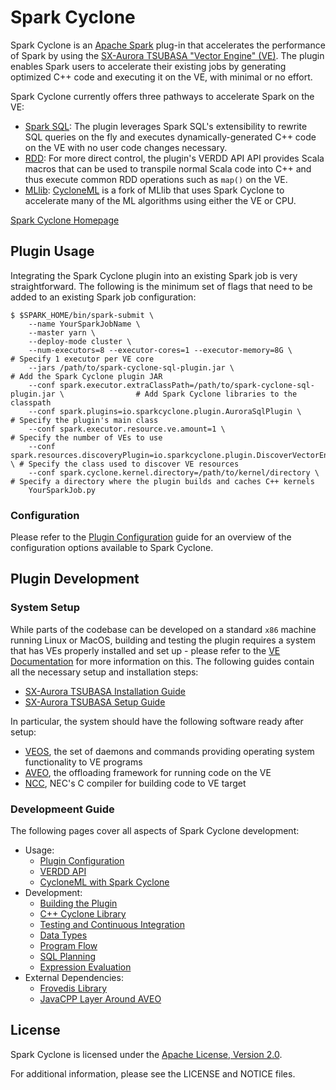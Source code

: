 # Spark Cyclone

Spark Cyclone is an [Apache Spark](https://spark.apache.org/) plug-in that
accelerates the performance of Spark by using the
[SX-Aurora TSUBASA "Vector Engine" (VE)](https://www.nec.com/en/global/solutions/hpc/sx/vector_engine.html).
The plugin enables Spark users to accelerate their existing jobs by generating
optimized C++ code and executing it on the VE, with minimal or no effort.

Spark Cyclone currently offers three pathways to accelerate Spark on the VE:

* [Spark SQL](https://spark.apache.org/sql/): The plugin leverages Spark SQL's
  extensibility to rewrite SQL queries on the fly and executes dynamically-generated
  C++ code on the VE with no user code changes necessary.
* [RDD](https://spark.apache.org/docs/latest/rdd-programming-guide.html): For
  more direct control, the plugin's VERDD API API provides Scala macros that can
  be used to transpile normal Scala code into C++ and thus execute common RDD
  operations such as `map()` on the VE.
* [MLlib](https://spark.apache.org/mllib/):  [CycloneML](https://github.com/XpressAI/CycloneML)
  is a fork of MLlib that uses Spark Cyclone to accelerate many of the ML algorithms
  using either the VE or CPU.

[Spark Cyclone Homepage](https://sparkcyclone.io/)

## Plugin Usage

Integrating the Spark Cyclone plugin into an existing Spark job is very straightforward.
The following is the minimum set of flags that need to be added to an existing
Spark job configuration:

```
$ $SPARK_HOME/bin/spark-submit \
    --name YourSparkJobName \
    --master yarn \
    --deploy-mode cluster \
    --num-executors=8 --executor-cores=1 --executor-memory=8G \                                 # Specify 1 executor per VE core
    --jars /path/to/spark-cyclone-sql-plugin.jar \                                              # Add the Spark Cyclone plugin JAR
    --conf spark.executor.extraClassPath=/path/to/spark-cyclone-sql-plugin.jar \                # Add Spark Cyclone libraries to the classpath
    --conf spark.plugins=io.sparkcyclone.plugin.AuroraSqlPlugin \                               # Specify the plugin's main class
    --conf spark.executor.resource.ve.amount=1 \                                                # Specify the number of VEs to use
    --conf spark.resources.discoveryPlugin=io.sparkcyclone.plugin.DiscoverVectorEnginesPlugin \ # Specify the class used to discover VE resources
    --conf spark.cyclone.kernel.directory=/path/to/kernel/directory \                           # Specify a directory where the plugin builds and caches C++ kernels
    YourSparkJob.py
```

### Configuration

Please refer to the [Plugin Configuration](docs/PluginConfiguration.md) guide
for an overview of the configuration options available to Spark Cyclone.


## Plugin Development

### System Setup

While parts of the codebase can be developed on a standard `x86` machine running
Linux or MacOS, building and testing the plugin requires a system that has VEs
properly installed and set up - please refer to the
[VE Documentation](https://www.hpc.nec/documents/) for more information on this.
The following guides contain all the necessary setup and installation steps:

* [SX-Aurora TSUBASA Installation Guide](https://www.hpc.nec/documents/guide/pdfs/InstallationGuide_E.pdf)
* [SX-Aurora TSUBASA Setup Guide](https://www.hpc.nec/documents/guide/pdfs/SetupGuide_E.pdf)

In particular, the system should have the following software ready after setup:

* [VEOS](https://github.com/veos-sxarr-NEC/veos), the set of daemons and commands
  providing operating system functionality to VE programs
* [AVEO](https://sxauroratsubasa.sakura.ne.jp/documents/veos/en/aveo/index.html),
  the offloading framework for running code on the VE
* [NCC](https://www.nec.com/en/global/solutions/hpc/sx/tools.html), NEC's C
  compiler for building code to VE target

### Developmeent Guide

The following pages cover all aspects of Spark Cyclone development:

* Usage:
  * [Plugin Configuration](docs/PluginConfiguration.md)
  * [VERDD API](https://sparkcyclone.io/docs/ve-rdd/ve-rdd-configuration)
  * [CycloneML with Spark Cyclone](https://sparkcyclone.io/docs/ml-lib/mllib-configuration)
* Development:
  * [Building the Plugin](docs/BuildingThePlugin.md)
  * [C++ Cyclone Library](src/main/resources/io/sparkcyclone/cpp/README.md)
  * [Testing and Continuous Integration](docs/TestingAndCI.md)
  * [Data Types](docs/DataTypes.md)
  * [Program Flow](docs/ProgramFlow.md)
  * [SQL Planning](docs/SqlPlanning.md)
  * [Expression Evaluation](docs/ExpressionEvaluation.md)
* External Dependencies:
  * [Frovedis Library](https://github.com/frovedis/frovedis)
  * [JavaCPP Layer Around AVEO](https://github.com/bytedeco/javacpp-presets/tree/aurora/veoffload)


## License

Spark Cyclone is licensed under the [Apache License, Version 2.0](http://www.apache.org/licenses/LICENSE-2.0).

For additional information, please see the LICENSE and NOTICE files.
